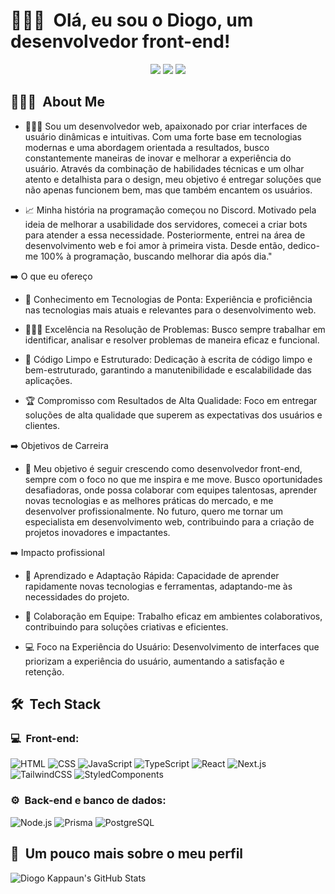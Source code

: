<h1>🙋🏻‍♂️ &nbsp;Olá, eu sou o Diogo, um desenvolvedor front-end!</h1>
<p align="center">
<a href="https://diogokappaun.vercel.app/"><img src="https://img.shields.io/badge/-diogokappaun.vercel.app-3423A6?style=flat-square&logo=Google-Chrome&logoColor=white"/></a>
<a href="www.linkedin.com/in/diogo-kappaun"><img src="https://img.shields.io/badge/-Diogo%20Kappaun-0077B5?style=flat-square&logo=Linkedin&logoColor=white"/></a>
<a href="mailto:diogohkappaun@gmail.com"><img src="https://img.shields.io/badge/-diogohkappaun@gmail.com-D14836?style=flat-square&logo=Gmail&logoColor=white"/></a>

</p>

<h2> 👨🏻‍💻 &nbsp;About Me </h2>

- 👨🏻‍🚀 Sou um desenvolvedor web, apaixonado por criar interfaces de usuário dinâmicas e intuitivas. Com uma forte base em tecnologias modernas e uma abordagem orientada a resultados, busco constantemente maneiras de inovar e melhorar a experiência do usuário. Através da combinação de habilidades técnicas e um olhar atento e detalhista para o design, meu objetivo é entregar soluções que não apenas funcionem bem, mas que também encantem os usuários.

- 📈 Minha história na programação começou no Discord. Motivado pela ideia de melhorar a usabilidade dos servidores, comecei a criar bots para atender a essa necessidade. Posteriormente, entrei na área de desenvolvimento web e foi amor à primeira vista. Desde então, dedico-me 100% à programação, buscando melhorar dia após dia."

➡️ O que eu ofereço

- 🔧 Conhecimento em Tecnologias de Ponta: Experiência e proficiência nas tecnologias mais atuais e relevantes para o desenvolvimento web.

- 🕵🏻‍♂️ Excelência na Resolução de Problemas: Busco sempre trabalhar em identificar, analisar e resolver problemas de maneira eficaz e funcional.

- 🧹 Código Limpo e Estruturado: Dedicação à escrita de código limpo e bem-estruturado, garantindo a manutenibilidade e escalabilidade das aplicações.

- 🏆 Compromisso com Resultados de Alta Qualidade: Foco em entregar soluções de alta qualidade que superem as expectativas dos usuários e clientes.

➡️ Objetivos de Carreira

- 🚀 Meu objetivo é seguir crescendo como desenvolvedor front-end, sempre com o foco no que me inspira e me move. Busco oportunidades desafiadoras, onde possa colaborar com equipes talentosas, aprender novas tecnologias e as melhores práticas do mercado, e me desenvolver profissionalmente. No futuro, quero me tornar um especialista em desenvolvimento web, contribuindo para a criação de projetos inovadores e impactantes.

➡️ Impacto profissional

- 💨 Aprendizado e Adaptação Rápida: Capacidade de aprender rapidamente novas tecnologias e ferramentas, adaptando-me às necessidades do projeto.

- 🦺 Colaboração em Equipe: Trabalho eficaz em ambientes colaborativos, contribuindo para soluções criativas e eficientes.

- 💻 Foco na Experiência do Usuário: Desenvolvimento de interfaces que priorizam a experiência do usuário, aumentando a satisfação e retenção.

<h2> 🛠 &nbsp;Tech Stack</h2>
<h3>💻 &nbsp;Front-end:</h3>

![HTML](https://img.shields.io/badge/-HTML-333333?style=flat&logo=HTML5)
![CSS](https://img.shields.io/badge/-CSS-333333?style=flat&logo=CSS3&logoColor=1572B6)
![JavaScript](https://img.shields.io/badge/-JavaScript-333333?style=flat&logo=javascript)
![TypeScript](https://img.shields.io/badge/-TypeScript-333333?style=flat&logo=typescript&logoColor=2D79C7)
![React](https://img.shields.io/badge/-React-333333?style=flat&logo=react)
![Next.js](https://img.shields.io/badge/-Next.js-333333?style=flat&logo=nextdotjs)
![TailwindCSS](https://img.shields.io/badge/-TailwindCSS-333333?style=flat&logo=tailwindcss)
![StyledComponents](https://img.shields.io/badge/-Styled%20Components-333333?style=flat&logo=styledcomponents)

<h3>⚙️ &nbsp;Back-end e banco de dados:</h3>

![Node.js](https://img.shields.io/badge/-Node.js-333333?style=flat&logo=node.js)
![Prisma](https://img.shields.io/badge/-Prisma-333333?style=flat&logo=prisma)
![PostgreSQL](https://img.shields.io/badge/-PostgreSQL-333333?style=flat&logo=postgresql)

<h2>🚀 &nbsp;Um pouco mais sobre o meu perfil</h2>

![Diogo Kappaun's GitHub Stats](https://github-readme-stats.vercel.app/api?username=diogo-kappaun&show_icons=true&theme=catppuccin_mocha )
